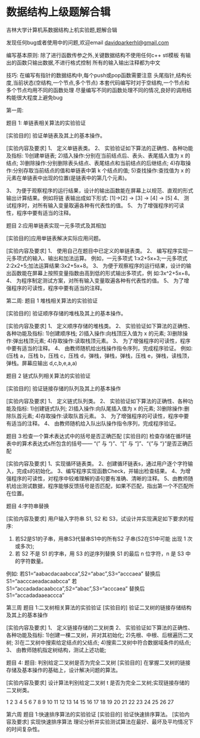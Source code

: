 # 数据结构上级题解合辑
吉林大学计算机系数据结构上机实验题,题解合辑

发现任何bug或者使用中的问题,欢迎email davidparkerhl@gmail.com

编写基本原则:
除了进行函数传参之外,关键数据结构不使用任何c++ stl模板
有输出的函数只输出数据,不进行格式控制
所有的输入输出注释都为中文

技巧:
在编写有指针的数据结构中,每个push或pop函数需要注意 头尾指针,结构长度,当前状态(空结构,一个节点,多个节点)
本套代码编写时对于空结构,一个节点和多个节点均用不同的函数处理
尽量编写不同的函数处理不同的情况,良好的调用结构能很大程度上避免bug


第一周:

题目 1: 单链表相关算法的实验验证

[实验目的] 验证单链表及其上的基本操作。

[实验内容及要求]
1、 定义单链表类。
2、 实验验证如下算法的正确性、各种功能及指标:
1)创建单链表;
2)插入操作:分别在当前结点后、表头、表尾插入值为 x 的结点;
3)删除操作:分别删除表头结点、表尾结点和当前结点的后继结点;
4)存取操作:分别存取当前结点的值和单链表中第 k 个结点的值;
5)查找操作:查找值为 x 的元素在单链表中出现的位置(是链表中的第几个元素)。

3、 为便于观察程序的运行结果，设计的输出函数能在屏幕上以规范、直观的形式输出计算结果。例如将链 表输出成如下形式: [1]->[2] -> [3] -> [4] -> [5]
4、 测试程序时，对所有输入变量取遍各种有代表性的值。
5、 为了增强程序的可读性，程序中要有适当的注释。


题目 2:应用单链表实现一元多项式及其相加

[实验目的]应用单链表解决实际应用问题。

[实验内容及要求]
1、 使用自己在题目中已定义的单链表类。
2、 编写程序实现一元多项式的输入、输出和加法运算。
例如，一元多项式 1:x2+5x+3;一元多项式 2:2x2+5;加法运算结果:3x2+5x+8。
3、 为便于观察程序的运行结果，设计的输出函数能在屏幕上按照变量指数由高到低的形式输出多项式，例
如:3x^2+5x+8。
4、 为程序制定测试方案，对所有输入变量取遍各种有代表性的值。
5、 为了增强程序的可读性，程序中要有适当的注释。


第二周:
题目 1 堆栈相关算法的实验验证

[实验目的] 验证顺序存储的堆栈及其上的基本操作。

[实验内容及要求]
1、 定义顺序存储的堆栈类。
2、 实验验证如下算法的正确性、各种功能及指标:
1)创建顺序栈;
2)插入操作:向栈顶压入值为 x 的元素;
3)删除操作:弹出栈顶元素;
4)存取操作:读取栈顶元素。
3、 为了增强程序的可读性，程序中要有适当的注释。
4、 由教师随机给出栈操作指令序列，完成程序验证。
例如:(压栈 a，压栈 b，压栈 c，压栈 d，弹栈，弹栈，弹栈，压栈 e，弹栈，读栈顶，弹栈。屏幕应输出 d,c,b,e,a,a)

题目 2 链式队列相关算法的实验验证

[实验目的] 验证链接存储的队列及其上的基本操作

[实验内容及要求]
1、 定义链式队列类。
2、 实验验证如下算法的正确性、各种功能及指标:
1)创建链式队列;
2)插入操作:向队尾插入值为 x 的元素;
3)删除操作:删除队首元素;
4)存取操作:读取队首元素。
3、 为了增强程序的可读性，程序中要有适当的注释。
4、 由教师随机给入队出队操作指令序列，完成程序验证。


题目 3:检查一个算术表达式中的括号是否正确匹配
[实验目的]
检查存储在循环链表中的算术表达式s所包含的括号—— “(” 与 “)”、“[” 与 “]”、“{”与 “}”是否正确匹配

[实验内容及要求]
1、实现循环链表类。
2、创建循环链表s，通过用户逐个字符输入，完成s的初始化。
3、编写程序实现函数Check，并输出检查结果。
4、为增强程序的可读性，对程序中较难理解的语句要有准确、清晰的注释。
5、由教师随机给出测试数据，程序能够反馈括号是否匹配，如果不匹配，指出第一个不匹配所在位置。

题目 4:字符串替换

[实验内容及要求]
用户输入字符串 S1, S2 和 S3，试设计并实现满足如下要求的程序:
1. 若S2是S1的子串，用串S3代替串S1中的所有S2 子串(S2在S1中可能 出现 1 次或多次);
2. 若 S2 不是 S1 的字串，用 S3 的逆序列替换 S1 的最后 n 位字符，n 是 S3 中的字符数量。

例如:
若S1=“aabacdacaabcca”,S2=“abac”,S3=“acccaea” 替换后 S1=“aacccaeadacaabcca”
若 S1=“accadadacaabcca”,S2=“abac”,S3=“acccaea” 替换后 S1=“accadadaaeaccca”

第三周
题目 1:二叉树相关算法的实验验证
[实验目的] 验证二叉树的链接存储结构及其上的基本操作

[实验内容及要求]
1、 定义链接存储的二叉树类
2、 实验验证如下算法的正确性、各种功能及指标:
1)创建一棵二叉树，并对其初始化;
2)先根、中根、后根遍历二叉树;
3)在二叉树中搜索给定结点的父结点;
4)搜索二叉树中符合数据域条件的结点;
3、 由教师随机指定树结构，测试上述功能;

题目 4:
题目: 判别给定二叉树是否为完全二叉树
[实验目的]
在掌握二叉树的链接存储及基本操作的基础上，设计解决问题的算法。

[实验内容及要求]
设计算法判别给定二叉树 t 是否为完全二叉树;实现链接存储的二叉树类。

1
2 3
4 5 6 7
8 9 10 11 12 13 14 15
16 17 18 19 20 21 22 23 24 25 26 27


第六周
题目 1:快速排序算法的实验验证
[实验目的] 验证快速排序算法。
[实验内容及要求]
实现快速排序算法
理论分析并实验测试算法在最好、最坏及平均情况下的时间复杂性。
